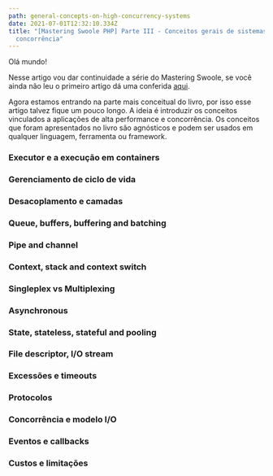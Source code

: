 ```yaml
---
path: general-concepts-on-high-concurrency-systems
date: 2021-07-01T12:32:10.334Z
title: "[Mastering Swoole PHP] Parte III - Conceitos gerais de sistemas de alta
  concorrência"
---
```

Olá mundo!

Nesse artigo vou dar continuidade a série do Mastering Swoole, se você ainda não leu o primeiro artigo dá uma conferida [aqui](https://diegoborgs.com.br/blog/mastering-swoole-php-parte-i-introdu%C3%A7%C3%A3o). 

Agora estamos entrando na parte mais conceitual do livro, por isso esse artigo talvez fique um pouco longo. A ideia é introduzir os conceitos vinculados a aplicações de alta performance e concorrência. Os conceitos que foram apresentados no livro são agnósticos e podem ser usados em qualquer linguagem, ferramenta ou framework.

### Executor e a execução em containers

### Gerenciamento de ciclo de vida

### Desacoplamento e camadas

### Queue, buffers, buffering and batching

### Pipe and channel

### Context, stack and context switch

### Singleplex vs Multiplexing

### Asynchronous

### State, stateless, stateful and pooling

### File descriptor, I/O stream

### Excessões e timeouts

### Protocolos

### Concorrência e modelo I/O

### Eventos e callbacks

### Custos e limitações